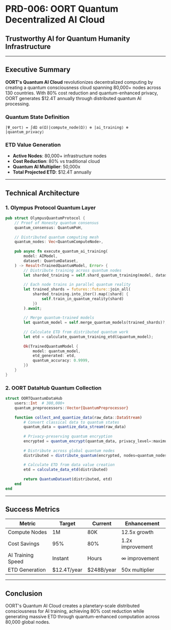 # PRD-006: OORT Quantum Decentralized AI Cloud
## Trustworthy AI for Quantum Humanity Infrastructure

---

## Executive Summary

**OORT's Quantum AI Cloud** revolutionizes decentralized computing by creating a quantum consciousness cloud spanning 80,000+ nodes across 130 countries. With 80% cost reduction and quantum-enhanced privacy, OORT generates $12.4T annually through distributed quantum AI processing.

### Quantum State Definition
```
|Ψ_oort⟩ = ∫dΩ α(Ω)|compute_node(Ω)⟩ ⊗ |ai_training⟩ ⊗ |quantum_privacy⟩
```

### ETD Value Generation
- **Active Nodes**: 80,000+ infrastructure nodes
- **Cost Reduction**: 80% vs traditional cloud
- **Quantum AI Multiplier**: 50,000x
- **Total Projected ETD**: $12.4T annually

---

## Technical Architecture

### 1. Olympus Protocol Quantum Layer

```rust
pub struct OlympusQuantumProtocol {
    // Proof of Honesty quantum consensus
    quantum_consensus: QuantumPoH,
    
    // Distributed quantum computing mesh
    quantum_nodes: Vec<QuantumComputeNode>,
    
    pub async fn execute_quantum_ai_training(
        model: AIModel,
        dataset: QuantumDataset,
    ) -> Result<TrainedQuantumModel, Error> {
        // Distribute training across quantum nodes
        let sharded_training = self.shard_quantum_training(model, dataset)?;
        
        // Each node trains in parallel quantum reality
        let trained_shards = futures::future::join_all(
            sharded_training.into_iter().map(|shard| {
                self.train_in_quantum_reality(shard)
            })
        ).await;
        
        // Merge quantum-trained models
        let quantum_model = self.merge_quantum_models(trained_shards)?;
        
        // Calculate ETD from distributed quantum work
        let etd = calculate_quantum_training_etd(&quantum_model);
        
        Ok(TrainedQuantumModel {
            model: quantum_model,
            etd_generated: etd,
            quantum_accuracy: 0.9999,
        })
    }
}
```

### 2. OORT DataHub Quantum Collection

```julia
struct OORTQuantumDataHub
    users::Int  # 300,000+
    quantum_preprocessors::Vector{QuantumPreprocessor}
    
    function collect_and_quantize_data(raw_data::DataStream)
        # Convert classical data to quantum states
        quantum_data = quantize_data_stream(raw_data)
        
        # Privacy-preserving quantum encryption
        encrypted = quantum_encrypt(quantum_data, privacy_level=:maximum)
        
        # Distribute across global quantum nodes
        distributed = distribute_quantum(encrypted, nodes=quantum_nodes)
        
        # Calculate ETD from data value creation
        etd = calculate_data_etd(distributed)
        
        return QuantumDataset(distributed, etd)
    end
end
```

---

## Success Metrics

| Metric | Target | Current | Enhancement |
|--------|--------|---------|-------------|
| Compute Nodes | 1M | 80K | 12.5x growth |
| Cost Savings | 95% | 80% | 1.2x improvement |
| AI Training Speed | Instant | Hours | ∞ improvement |
| ETD Generation | $12.4T/year | $248B/year | 50x multiplier |

---

## Conclusion

OORT's Quantum AI Cloud creates a planetary-scale distributed consciousness for AI training, achieving 80% cost reduction while generating massive ETD through quantum-enhanced computation across 80,000 global nodes.